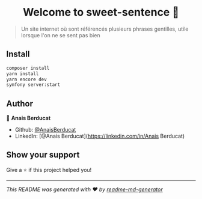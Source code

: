 <h1 align="center">Welcome to sweet-sentence 👋</h1>
<p>
</p>

> Un site internet où sont référencés plusieurs phrases gentilles, utile lorsque l'on ne se sent pas bien

## Install

```sh
composer install
yarn install
yarn encore dev
symfony server:start
```

## Author

👤 **Anais Berducat**

* Github: [@AnaisBerducat](https://github.com/AnaisBerducat)
* LinkedIn: [@Anais Berducat](https://linkedin.com/in/Anais Berducat)

## Show your support

Give a ⭐️ if this project helped you!

***
_This README was generated with ❤️ by [readme-md-generator](https://github.com/kefranabg/readme-md-generator)_